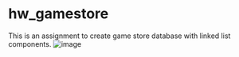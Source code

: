 # hw_gamestore

This is an assignment to create game store database with linked list components.
![image](https://user-images.githubusercontent.com/33231841/233957953-22800250-310a-4036-adf7-ee12f970c8a7.png)
